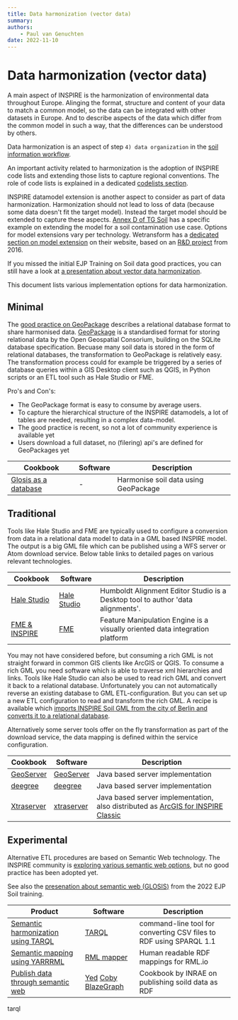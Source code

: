 ```yaml
---
title: Data harmonization (vector data)
summary: 
authors:
    - Paul van Genuchten
date: 2022-11-10
---
```


# Data harmonization (vector data)

A main aspect of INSPIRE is the harmonization of environmental data throughout Europe. Alinging the format, structure and content of your data to match a common model, so the data can be integrated with other datasets in Europe. And to describe aspects of the data which differ from the common model in such a way, that the differences can be understood by others. 

Data harmonization is an aspect of step `4) data organization` in the [soil information workflow](https://www.isric.org/index.php/utilise/community-practice).

An important activity related to harmonization is the adoption of INSPIRE code lists and extending those lists to capture regional conventions. The role of code lists is explained in a dedicated [codelists section](codelists.md). 

INSPIRE datamodel extension is another aspect to consider as part of data harmonization. Harmonization should not lead to loss of data (because some data doesn't fit the target model). Instead the target model should be extended to capture these aspects. [Annex D of TG Soil](https://github.com/INSPIRE-MIF/technical-guidelines/blob/2022.2/data/so/dataspecification_so.adoc#soil-data-model-extensions-informative) has a specific example on extending the model for a soil contamination use case. Options for model extensions vary per technology. Wetransform has a [dedicated section on model extension](http://inspire-extensions.wetransform.to) on their website, based on an [R&D project](https://www.geonovum.nl/uploads/documents/20161121-INSPIRE-Extensions.pdf) from 2016. 

If you missed the initial EJP Training on Soil data good practices, you can still have a look at [a presentation about vector data harmonization](https://wur.yuja.com/V/Video?v=195126&node=829569&a=1133213006&autoplay=1).

This document lists various implementation options for data harmonization. 

## Minimal

The [good practice on GeoPackage](https://github.com/INSPIRE-MIF/gp-geopackage-encodings) describes a relational database format to share harmonised data. [GeoPackage](https://www.geopackage.org/) is a standardised format for storing relational data by the Open Geospatial Consorium, building on the SQLite database specification. Becuase many soil data is stored in the form of relational databases, the transformation to GeoPackage is relatively easy. The transformation process could for example be triggered by a series of database queries within a GIS Desktop client such as QGIS, in Python scripts or an ETL tool such as Hale Studio or FME. 

Pro's and Con's:

- The GeoPackage format is easy to consume by average users.
- To capture the hierarchical structure of the INSPIRE datamodels, a lot of tables are needed, resulting in a complex data-model. 
- The good practice is recent, so not a lot of community experience is available yet 
- Users download a full dataset, no (filering) api's are defined for GeoPackages yet

| Cookbook | Software | Description |
| --- | --- | --- |
| [Glosis as a database](tools/glosis-db.md) | - | Harmonise soil data using GeoPackage |

## Traditional

Tools like Hale Studio and FME are typically used to configure a conversion from data in a relational data model to data in a GML based INSPIRE model. The output is a big GML file which can be published using a WFS server or Atom download service. Below table links to detailed pages on various relevant technologies.

| Cookbook | Software | Description |
| --- | --- | --- |
| [Hale Studio](tools/hale-studio.md) | [Hale Studio](https://wetransform.to/halestudio/) | Humboldt Alignment Editor Studio is a Desktop tool to author 'data alignments'. |
| [FME & INSPIRE](https://www.safe.com/integrate/inspire-gml/) | [FME](https://www.safe.com/fme/) | Feature Manipulation Engine is a visually oriented data integration platform |

You may not have considered before, but consuming a rich GML is not straight forward in common GIS clients like ArcGIS or QGIS. To consume a rich GML you need software which is able to traverse xml hierarchies and links. Tools like Hale Studio can also be used to read rich GML and convert it back to a relational database. Unfortunately you can not automatically reverse an existing database to GML ETL-configuration. But you can set up a new ETL configuration to read and transform the rich GML. A recipe is available which [imports INSPIRE Soil GML from the city of Berlin and converts it to a relational database](tools/hale-studio-consume-gml.md).

Alternatively some server tools offer on the fly transformation as part of the download service, the data mapping is defined within the service configuration.

| Cookbook | Software | Description |
| --- | --- | --- |
| [GeoServer](tools/geoserver.md) | [GeoServer](https://geoserver.org) | Java based server implementation |
| [deegree](tools/deegree.md) | [deegree](https://www.deegree.org) | Java based server implementation |
| [Xtraserver](tools/xtraserver.md) | [xtraserver](https://www.interactive-instruments.de/en/xtraserver/)  | Java based server implementation, also distributed as [ArcGIS for INSPIRE Classic](https://enterprise.arcgis.com/en/inspire/10.8/get-started/what-is-arcgis-for-inspire.htm) |

## Experimental

Alternative ETL procedures are based on Semantic Web technology. The INSPIRE community is [exploring various semantic web options](https://inspire-eu-rdf.github.io/inspire-rdf-guidelines/), but no good practice has been adopted yet.

See also the [presenation about semantic web (GLOSIS)](https://wur.yuja.com/V/Video?v=184392&node=785996&a=2121794774&autoplay=1) from the 2022 EJP Soil training.

| Product | Software | Description |
| --- | --- | --- |
| [Semantic harmonization using TARQL](tools/tarql.md) | [TARQL](https://github.com/tarql/tarql) | command-line tool for converting CSV files to RDF using SPARQL 1.1 |
| [Semantic mapping using YARRRML](tools/rml.md) | [RML mapper](https://rml.io/) | Human readable RDF mappings for RML.io |
| [Publish data through semantic web](https://doi.org/10.15454/YJLFZI) | [Yed](https://www.yworks.com/products/yed) [Coby](https://forgemia.inra.fr/anaee-dev/coby) [BlazeGraph](https://blazegraph.com/) | Cookbook by INRAE on publishing soild data as RDF | 
tarql


